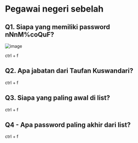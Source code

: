 # Pegawai negeri sebelah

## Q1. Siapa yang memiliki password nNnM%coQuF?

![image](https://github.com/user-attachments/assets/551779a2-4ee9-461b-a881-f1c0d76afcf3)

ctrl + f

## Q2. Apa jabatan dari Taufan Kuswandari?

ctrl + f

## Q3. Siapa yang paling awal di list?

ctrl + f

## Q4 - Apa password paling akhir dari list?

ctrl + f
